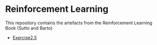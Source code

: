 # Reinforcement Learning 
This repository contains the artefacts from the Reinforcement Learning Book (Sutto and Barto)


- [Exercise2.5](Exercise2.5/README.MD)